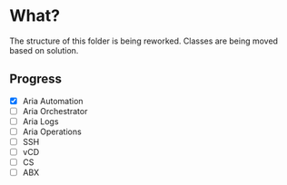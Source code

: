 # What?

The structure of this folder is being reworked. Classes are being moved based on solution.

## Progress

- [x] Aria Automation
- [ ] Aria Orchestrator
- [ ] Aria Logs
- [ ] Aria Operations
- [ ] SSH
- [ ] vCD
- [ ] CS
- [ ] ABX
